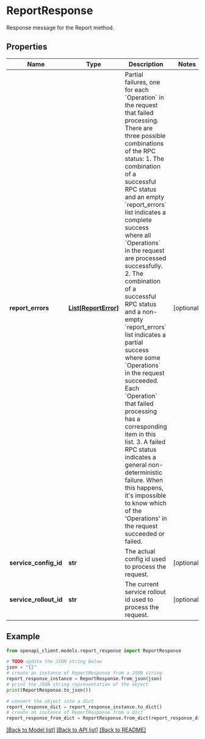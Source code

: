 # ReportResponse

Response message for the Report method.

## Properties

Name | Type | Description | Notes
------------ | ------------- | ------------- | -------------
**report_errors** | [**List[ReportError]**](ReportError.md) | Partial failures, one for each &#x60;Operation&#x60; in the request that failed processing. There are three possible combinations of the RPC status: 1. The combination of a successful RPC status and an empty &#x60;report_errors&#x60; list indicates a complete success where all &#x60;Operations&#x60; in the request are processed successfully. 2. The combination of a successful RPC status and a non-empty &#x60;report_errors&#x60; list indicates a partial success where some &#x60;Operations&#x60; in the request succeeded. Each &#x60;Operation&#x60; that failed processing has a corresponding item in this list. 3. A failed RPC status indicates a general non-deterministic failure. When this happens, it&#39;s impossible to know which of the &#39;Operations&#39; in the request succeeded or failed. | [optional] 
**service_config_id** | **str** | The actual config id used to process the request. | [optional] 
**service_rollout_id** | **str** | The current service rollout id used to process the request. | [optional] 

## Example

```python
from openapi_client.models.report_response import ReportResponse

# TODO update the JSON string below
json = "{}"
# create an instance of ReportResponse from a JSON string
report_response_instance = ReportResponse.from_json(json)
# print the JSON string representation of the object
print(ReportResponse.to_json())

# convert the object into a dict
report_response_dict = report_response_instance.to_dict()
# create an instance of ReportResponse from a dict
report_response_from_dict = ReportResponse.from_dict(report_response_dict)
```
[[Back to Model list]](../README.md#documentation-for-models) [[Back to API list]](../README.md#documentation-for-api-endpoints) [[Back to README]](../README.md)


